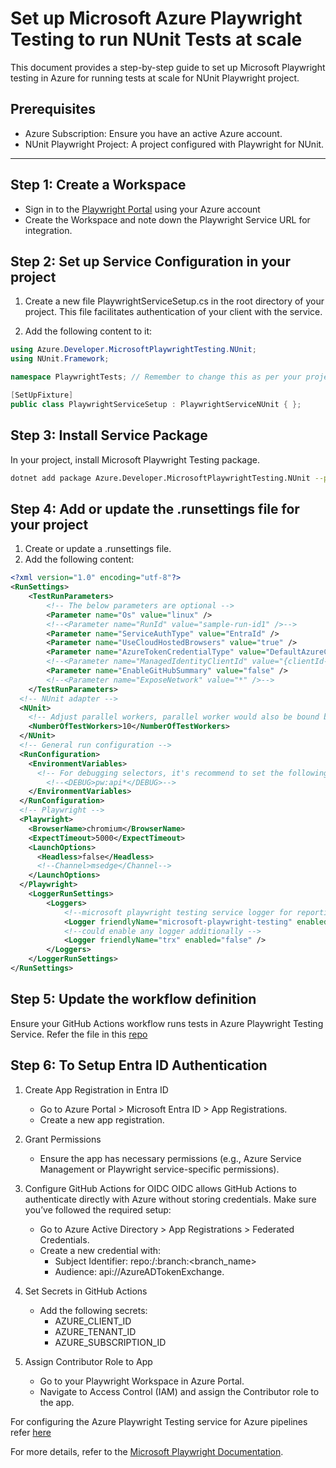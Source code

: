 # Set up Microsoft Azure Playwright Testing to run NUnit Tests at scale

This document provides a step-by-step guide to set up Microsoft Playwright testing in Azure for running tests at scale for NUnit Playwright project.

## Prerequisites

- Azure Subscription: Ensure you have an active Azure account.
- NUnit Playwright Project: A project configured with Playwright for NUnit.

---

## Step 1: Create a Workspace
- Sign in to the [Playwright Portal](https://aka.ms/mpt/portal) using your Azure account
- Create the Workspace and note down the Playwright Service URL for integration.


## Step 2: Set up Service Configuration in your project

1. Create a new file PlaywrightServiceSetup.cs in the root directory of your project. This file facilitates authentication of your client with the service.

2. Add the following content to it:
```csharp
using Azure.Developer.MicrosoftPlaywrightTesting.NUnit;
using NUnit.Framework;

namespace PlaywrightTests; // Remember to change this as per your project namespace

[SetUpFixture]
public class PlaywrightServiceSetup : PlaywrightServiceNUnit { };
```

## Step 3: Install Service Package
In your project, install Microsoft Playwright Testing package.
```bash
dotnet add package Azure.Developer.MicrosoftPlaywrightTesting.NUnit --prerelease
```

## Step 4: Add or update the .runsettings file for your project
1. Create or update a .runsettings file.
2. Add the following content:
```xml
<?xml version="1.0" encoding="utf-8"?>
<RunSettings>
    <TestRunParameters>
        <!-- The below parameters are optional -->
        <Parameter name="Os" value="linux" />
        <!--<Parameter name="RunId" value="sample-run-id1" />-->
        <Parameter name="ServiceAuthType" value="EntraId" />
        <Parameter name="UseCloudHostedBrowsers" value="true" />
        <Parameter name="AzureTokenCredentialType" value="DefaultAzureCredential" />
        <!--<Parameter name="ManagedIdentityClientId" value="{clientId-value}" />-->
        <Parameter name="EnableGitHubSummary" value="false" />
        <!--<Parameter name="ExposeNetwork" value="*" />-->
    </TestRunParameters>
  <!-- NUnit adapter -->  
  <NUnit>
    <!-- Adjust parallel workers, parallel worker would also be bound by number of unit test files -->
    <NumberOfTestWorkers>10</NumberOfTestWorkers>
  </NUnit>
  <!-- General run configuration -->
  <RunConfiguration>
    <EnvironmentVariables>
      <!-- For debugging selectors, it's recommend to set the following environment variable -->
        <!--<DEBUG>pw:api*</DEBUG>--> 
    </EnvironmentVariables>
  </RunConfiguration>
  <!-- Playwright -->  
  <Playwright>
    <BrowserName>chromium</BrowserName>
    <ExpectTimeout>5000</ExpectTimeout>
    <LaunchOptions>
      <Headless>false</Headless>
      <!--Channel>msedge</Channel-->
    </LaunchOptions>
  </Playwright>
    <LoggerRunSettings>
        <Loggers>
            <!--microsoft playwright testing service logger for reporting -->
            <Logger friendlyName="microsoft-playwright-testing" enabled="True" />
            <!--could enable any logger additionally -->
            <Logger friendlyName="trx" enabled="false" />
        </Loggers>
    </LoggerRunSettings>
</RunSettings>
```

## Step 5: Update the workflow definition
Ensure your GitHub Actions workflow runs tests in Azure Playwright Testing Service. 
Refer the file in this [repo](.github\workflows\playwright-service.yml) 

## Step 6: To Setup Entra ID Authentication

1. Create App Registration in Entra ID
    - Go to Azure Portal > Microsoft Entra ID > App Registrations.
    - Create a new app registration.

2. Grant Permissions
    - Ensure the app has necessary permissions (e.g., Azure Service Management or Playwright service-specific permissions).

3. Configure GitHub Actions for OIDC
OIDC allows GitHub Actions to authenticate directly with Azure without storing credentials. Make sure you’ve followed the required setup:
    - Go to Azure Active Directory > App Registrations > Federated Credentials.
    - Create a new credential with:
        * Subject Identifier: repo:<OWNER>/<REPO>:branch:<branch_name>
        * Audience: api://AzureADTokenExchange.

4. Set Secrets in GitHub Actions
    - Add the following secrets:
       * AZURE_CLIENT_ID
       * AZURE_TENANT_ID
       * AZURE_SUBSCRIPTION_ID

5. Assign Contributor Role to App
    - Go to your Playwright Workspace in Azure Portal.
    - Navigate to Access Control (IAM) and assign the Contributor role to the app.


For configuring the Azure Playwright Testing service for Azure pipelines refer [here](https://learn.microsoft.com/en-us/azure/playwright-testing/quickstart-automate-end-to-end-testing?tabs=pipelines&pivots=nunit-test-runner)

For more details, refer to the [Microsoft Playwright Documentation](https://learn.microsoft.com/en-us/azure/playwright-testing/overview-what-is-microsoft-playwright-testing).

